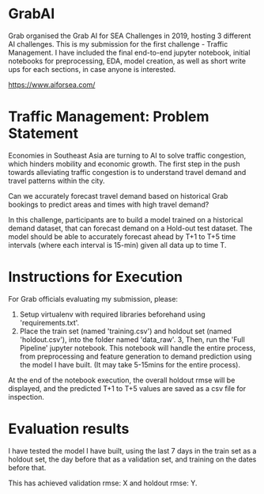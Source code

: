 # GrabAI
Grab organised the Grab AI for SEA Challenges in 2019, hosting 3 different AI challenges.
This is my submission for the first challenge - Traffic Management.
I have included the final end-to-end jupyter notebook, initial notebooks for preprocessing, EDA, model creation, 
as well as short write ups for each sections, in case anyone is interested.

https://www.aiforsea.com/

# Traffic Management: Problem Statement

Economies in Southeast Asia are turning to AI to solve traffic congestion, which hinders mobility and economic growth. The first step in the push towards alleviating traffic congestion is to understand travel demand and travel patterns within the city.

Can we accurately forecast travel demand based on historical Grab bookings to predict areas and times with high travel demand?

In this challenge, participants are to build a model trained on a historical demand dataset, that can forecast demand on a Hold-out test dataset. The model should be able to accurately forecast ahead by T+1 to T+5 time intervals (where each interval is 15-min) given all data up to time T.

# Instructions for Execution

For Grab officials evaluating my submission, please:
  1. Setup virtualenv with required libraries beforehand using 'requirements.txt'.
  2. Place the train set (named 'training.csv') and holdout set (named 'holdout.csv'), into the folder named 'data_raw'.
  3, Then, run the 'Full Pipeline' jupyter notebook. This notebook will handle the entire process, from preprocessing and feature       generation to demand prediction using the model I have built. (It may take 5-15mins for the entire process).
  
At the end of the notebook execution, the overall holdout rmse will be displayed, and the predicted T+1 to T+5 values are saved as a csv file for inspection.

# Evaluation results

I have tested the model I have built, using the last 7 days in the train set as a holdout set, the day before that as a validation set, and training on the dates before that. 

This has achieved validation rmse: X and holdout rmse: Y.
